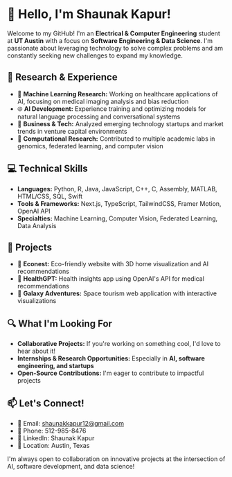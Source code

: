 # 👋 Hello, I'm Shaunak Kapur!

Welcome to my GitHub! I'm an **Electrical & Computer Engineering** student at **UT Austin** with a focus on **Software Engineering & Data Science**. I'm passionate about leveraging technology to solve complex problems and am constantly seeking new challenges to expand my knowledge.

## 🔬 Research & Experience
* 🧠 **Machine Learning Research:** Working on healthcare applications of AI, focusing on medical imaging analysis and bias reduction
* 🌐 **AI Development:** Experience training and optimizing models for natural language processing and conversational systems
* 💼 **Business & Tech:** Analyzed emerging technology startups and market trends in venture capital environments
* 🧬 **Computational Research:** Contributed to multiple academic labs in genomics, federated learning, and computer vision

## 💻 Technical Skills
* **Languages:** Python, R, Java, JavaScript, C++, C, Assembly, MATLAB, HTML/CSS, SQL, Swift
* **Tools & Frameworks:** Next.js, TypeScript, TailwindCSS, Framer Motion, OpenAI API
* **Specialties:** Machine Learning, Computer Vision, Federated Learning, Data Analysis

## 🚀 Projects
* 🏡 **Econest:** Eco-friendly website with 3D home visualization and AI recommendations
* 🏥 **HealthGPT:** Health insights app using OpenAI's API for medical recommendations
* 🌌 **Galaxy Adventures:** Space tourism web application with interactive visualizations

## 🔍 What I'm Looking For
* **Collaborative Projects:** If you're working on something cool, I'd love to hear about it!
* **Internships & Research Opportunities:** Especially in **AI, software engineering, and startups**
* **Open-Source Contributions:** I'm eager to contribute to impactful projects

## 📫 Let's Connect!
* 📧 Email: shaunakkapur12@gmail.com
* 📱 Phone: 512-985-8476
* 🔗 LinkedIn: Shaunak Kapur
* 📍 Location: Austin, Texas

I'm always open to collaboration on innovative projects at the intersection of AI, software development, and data science!
